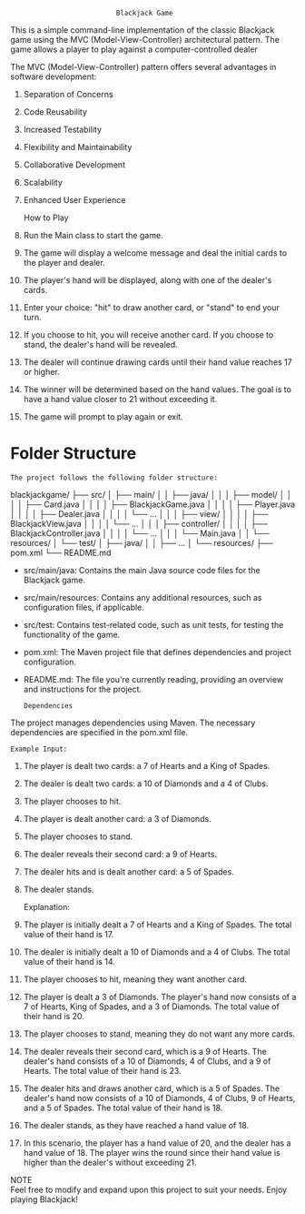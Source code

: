                               Blackjack Game

This is a simple command-line implementation of the classic Blackjack game using
the MVC (Model-View-Controller) architectural pattern. The game allows a player 
to play against a computer-controlled dealer

The MVC (Model-View-Controller) pattern offers several advantages in software development:
1. Separation of Concerns
2. Code Reusability
3. Increased Testability
4. Flexibility and Maintainability
5. Collaborative Development
6. Scalability
7. Enhanced User Experience


    How to Play
1. Run the Main class to start the game.
2. The game will display a welcome message and deal the initial cards to the player and dealer.
3. The player's hand will be displayed, along with one of the dealer's cards.
4. Enter your choice: "hit" to draw another card, or "stand" to end your turn.
5. If you choose to hit, you will receive another card. If you choose to stand, the dealer's hand will be revealed.
6. The dealer will continue drawing cards until their hand value reaches 17 or higher.
7. The winner will be determined based on the hand values. The goal is to have a hand value closer to 21 without exceeding it.
8. The game will prompt to play again or exit.

#     **Folder Structure** 
    The project follows the following folder structure:

blackjackgame/
├── src/
│   ├── main/
│   │   ├── java/
│   │   │   ├── model/
│   │   │   │   ├── Card.java
│   │   │   │   ├── BlackjackGame.java
│   │   │   │   ├── Player.java
│   │   │   │   ├── Dealer.java
│   │   │   │   └── ...
│   │   │   ├── view/
│   │   │   │   ├── BlackjackView.java
│   │   │   │   └── ...
│   │   │   ├── controller/
│   │   │   │   ├── BlackjackController.java
│   │   │   │   └── ...
│   │   │   └── Main.java
│   │   └── resources/
│   └── test/
│       ├── java/
│       │   ├── ...
│       └── resources/
├── pom.xml
└── README.md

   
   
* src/main/java: Contains the main Java source code files for the Blackjack game.
* src/main/resources: Contains any additional resources, such as configuration files, if applicable.
* src/test: Contains test-related code, such as unit tests, for testing the functionality of the game.
* pom.xml: The Maven project file that defines dependencies and project configuration.
* README.md: The file you're currently reading, providing an overview and instructions for the project.

      Dependencies
The project manages dependencies using Maven. The necessary dependencies are specified in the pom.xml file.

    Example Input:

1. The player is dealt two cards: a 7 of Hearts and a King of Spades.
2. The dealer is dealt two cards: a 10 of Diamonds and a 4 of Clubs.
3. The player chooses to hit.
4. The player is dealt another card: a 3 of Diamonds.
5. The player chooses to stand.
6. The dealer reveals their second card: a 9 of Hearts.
7. The dealer hits and is dealt another card: a 5 of Spades.
8. The dealer stands.

    Explanation:

1. The player is initially dealt a 7 of Hearts and a King of Spades. The total value of their hand is 17.
2. The dealer is initially dealt a 10 of Diamonds and a 4 of Clubs. The total value of their hand is 14.
3. The player chooses to hit, meaning they want another card.
4. The player is dealt a 3 of Diamonds. The player's hand now consists of a 7 of Hearts, King of Spades, and a 3 of Diamonds. The total value of their hand is 20.
5. The player chooses to stand, meaning they do not want any more cards.
6. The dealer reveals their second card, which is a 9 of Hearts. The dealer's hand consists of a 10 of Diamonds, 4 of Clubs, and a 9 of Hearts. The total value of their hand is 23.
7. The dealer hits and draws another card, which is a 5 of Spades. The dealer's hand now consists of a 10 of Diamonds, 4 of Clubs, 9 of Hearts, and a 5 of Spades. The total value of their hand is 18.
8. The dealer stands, as they have reached a hand value of 18.
9. In this scenario, the player has a hand value of 20, and the dealer has a hand value of 18. The player wins the round since their hand value is higher than the dealer's without exceeding 21.


NOTE  
Feel free to modify and expand upon this project to suit your needs. Enjoy playing Blackjack!
